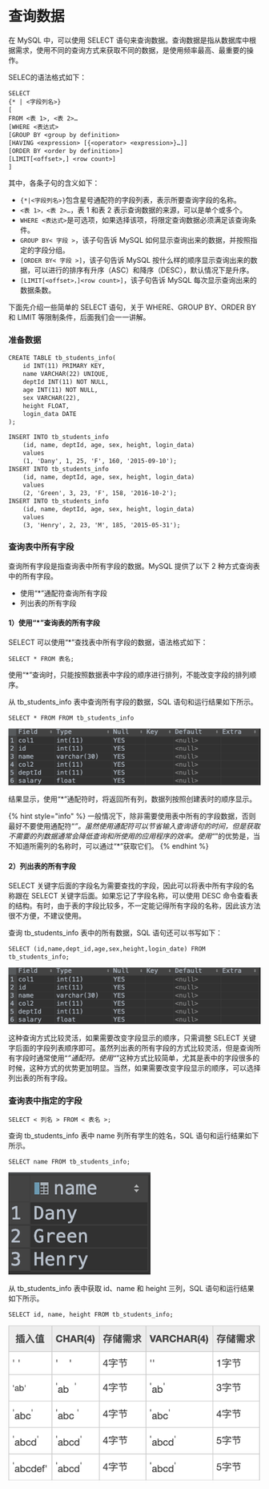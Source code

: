 # 查询数据

在 MySQL 中，可以使用 SELECT 语句来查询数据。查询数据是指从数据库中根据需求，使用不同的查询方式来获取不同的数据，是使用频率最高、最重要的操作。

SELEC的语法格式如下：

```text
SELECT
{* | <字段列名>}
[
FROM <表 1>, <表 2>…
[WHERE <表达式>
[GROUP BY <group by definition>
[HAVING <expression> [{<operator> <expression>}…]]
[ORDER BY <order by definition>]
[LIMIT[<offset>,] <row count>]
]
```

其中，各条子句的含义如下：

* `{*|<字段列名>}`包含星号通配符的字段列表，表示所要查询字段的名称。
* `<表 1>，<表 2>…`，表 1 和表 2 表示查询数据的来源，可以是单个或多个。
* `WHERE <表达式>`是可选项，如果选择该项，将限定查询数据必须满足该查询条件。
* `GROUP BY< 字段 >`，该子句告诉 MySQL 如何显示查询出来的数据，并按照指定的字段分组。
* `[ORDER BY< 字段 >]`，该子句告诉 MySQL 按什么样的顺序显示查询出来的数据，可以进行的排序有升序（ASC）和降序（DESC），默认情况下是升序。
* `[LIMIT[<offset>，]<row count>]`，该子句告诉 MySQL 每次显示查询出来的数据条数。

下面先介绍一些简单的 SELECT 语句，关于 WHERE、GROUP BY、ORDER BY 和 LIMIT 等限制条件，后面我们会一一讲解。

### 准备数据

```text
CREATE TABLE tb_students_info(
    id INT(11) PRIMARY KEY,
    name VARCHAR(22) UNIQUE,
    deptId INT(11) NOT NULL,
    age INT(11) NOT NULL,
    sex VARCHAR(22),
    height FLOAT,
    login_data DATE
);
```

```text
INSERT INTO tb_students_info
    (id, name, deptId, age, sex, height, login_data)
    values
    (1, 'Dany', 1, 25, 'F', 160, '2015-09-10');
INSERT INTO tb_students_info
    (id, name, deptId, age, sex, height, login_data)
    values
    (2, 'Green', 3, 23, 'F', 158, '2016-10-2');
INSERT INTO tb_students_info
    (id, name, deptId, age, sex, height, login_data)
    values
    (3, 'Henry', 2, 23, 'M', 185, '2015-05-31');
```

### 查询表中所有字段

查询所有字段是指查询表中所有字段的数据。MySQL 提供了以下 2 种方式查询表中的所有字段。

* 使用“\*”通配符查询所有字段
* 列出表的所有字段

#### **1）使用“\*”查询表的所有字段**

SELECT 可以使用“\*”查找表中所有字段的数据，语法格式如下：

```text
SELECT * FROM 表名;
```

使用“\*”查询时，只能按照数据表中字段的顺序进行排列，不能改变字段的排列顺序。

从 tb\_students\_info 表中查询所有字段的数据，SQL 语句和运行结果如下所示。

```text
SELECT * FROM FROM tb_students_info
```

![](../.gitbook/assets/image%20%2822%29.png)

结果显示，使用“\*”通配符时，将返回所有列，数据列按照创建表时的顺序显示。

{% hint style="info" %}
一般情况下，除非需要使用表中所有的字段数据，否则最好不要使用通配符“_”。虽然使用通配符可以节省输入查询语句的时间，但是获取不需要的列数据通常会降低查询和所使用的应用程序的效率。使用“_”的优势是，当不知道所需列的名称时，可以通过“\*”获取它们。
{% endhint %}

#### **2）列出表的所有字段**

SELECT 关键字后面的字段名为需要查找的字段，因此可以将表中所有字段的名称跟在 SELECT 关键字后面。如果忘记了字段名称，可以使用 DESC 命令查看表的结构。有时，由于表的字段比较多，不一定能记得所有字段的名称，因此该方法很不方便，不建议使用。

查询 tb\_students\_info 表中的所有数据，SQL 语句还可以书写如下：

```text
SELECT (id,name,dept_id,age,sex,height,login_date) FROM tb_students_info;
```

![](../.gitbook/assets/image%20%2822%29.png)

这种查询方式比较灵活，如果需要改变字段显示的顺序，只需调整 SELECT 关键字后面的字段列表顺序即可。虽然列出表的所有字段的方式比较灵活，但是查询所有字段时通常使用“_”通配符。使用“_”这种方式比较简单，尤其是表中的字段很多的时候，这种方式的优势更加明显。当然，如果需要改变字段显示的顺序，可以选择列出表的所有字段。

### 查询表中指定的字段

```text
SELECT < 列名 > FROM < 表名 >;
```

查询 tb\_students\_info 表中 name 列所有学生的姓名，SQL 语句和运行结果如下所示。

```text
SELECT name FROM tb_students_info;
```

![](../.gitbook/assets/image%20%2843%29.png)

从 tb\_students\_info 表中获取 id、name 和 height 三列，SQL 语句和运行结果如下所示。

```text
SELECT id, name, height FROM tb_students_info;
```

![](../.gitbook/assets/image%20%2835%29.png)

